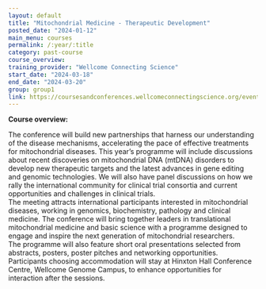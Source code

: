 ```yaml
---
layout: default
title: "Mitochondrial Medicine - Therapeutic Development"
posted_date: "2024-01-12"
main_menu: courses
permalink: /:year/:title
category: past-course
course_overview: 
training_provider: "Wellcome Connecting Science"
start_date: "2024-03-18"
end_date: "2024-03-20"
group: group1
link: https://coursesandconferences.wellcomeconnectingscience.org/event/mitochondrial-medicine-therapeutic-development-20240318/?utm_source=paid-landing-page&utm_medium=paid&utm_campaign=&utm_id=mitomed24&utm_term=&utm_content=
---
```

  
<!-- ### SARS-CoV-2 NGS bioinformatics course 2021 -->

<p align="left"><b >Course overview:</b></p>

<p>The conference will build new partnerships that harness our understanding of the disease mechanisms, accelerating the pace of effective treatments for mitochondrial diseases. This year’s programme will include discussions about recent discoveries on mitochondrial DNA (mtDNA) disorders to develop new therapeutic targets and the latest advances in gene editing and genomic technologies. We will also have panel discussions on how we rally the international community for clinical trial consortia and current opportunities and challenges in clinical trials.
<br>
The meeting attracts international participants interested in mitochondrial diseases, working in genomics, biochemistry, pathology and clinical medicine. The conference will bring together leaders in translational mitochondrial medicine and basic science with a programme designed to engage and inspire the next generation of mitochondrial researchers.
<br>
The programme will also feature short oral presentations selected from abstracts, posters, poster pitches and networking opportunities. Participants choosing accommodation will stay at Hinxton Hall Conference Centre, Wellcome Genome Campus, to enhance opportunities for interaction after the sessions.</p>


